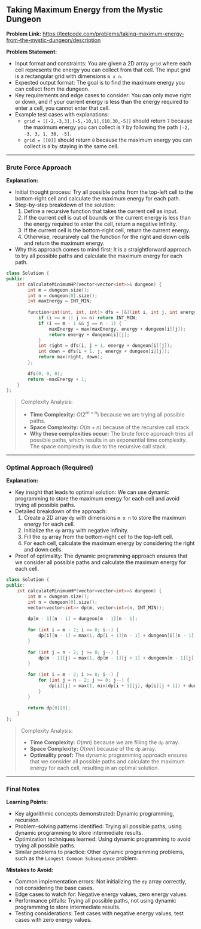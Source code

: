 ## Taking Maximum Energy from the Mystic Dungeon

**Problem Link:** https://leetcode.com/problems/taking-maximum-energy-from-the-mystic-dungeon/description

**Problem Statement:**
- Input format and constraints: You are given a 2D array `grid` where each cell represents the energy you can collect from that cell. The input grid is a rectangular grid with dimensions `m x n`.
- Expected output format: The goal is to find the maximum energy you can collect from the dungeon.
- Key requirements and edge cases to consider: You can only move right or down, and if your current energy is less than the energy required to enter a cell, you cannot enter that cell.
- Example test cases with explanations:
  - `grid = [[-2,-3,3],[-5,-10,1],[10,30,-5]]` should return `7` because the maximum energy you can collect is `7` by following the path `[-2, -3, 3, 1, 30, -5]`.
  - `grid = [[0]]` should return `0` because the maximum energy you can collect is `0` by staying in the same cell.

---

### Brute Force Approach

**Explanation:**
- Initial thought process: Try all possible paths from the top-left cell to the bottom-right cell and calculate the maximum energy for each path.
- Step-by-step breakdown of the solution:
  1. Define a recursive function that takes the current cell as input.
  2. If the current cell is out of bounds or the current energy is less than the energy required to enter the cell, return a negative infinity.
  3. If the current cell is the bottom-right cell, return the current energy.
  4. Otherwise, recursively call the function for the right and down cells and return the maximum energy.
- Why this approach comes to mind first: It is a straightforward approach to try all possible paths and calculate the maximum energy for each path.

```cpp
class Solution {
public:
    int calculateMinimumHP(vector<vector<int>>& dungeon) {
        int m = dungeon.size();
        int n = dungeon[0].size();
        int maxEnergy = INT_MIN;
        
        function<int(int, int, int)> dfs = [&](int i, int j, int energy) {
            if (i >= m || j >= n) return INT_MIN;
            if (i == m - 1 && j == n - 1) {
                maxEnergy = max(maxEnergy, energy + dungeon[i][j]);
                return energy + dungeon[i][j];
            }
            int right = dfs(i, j + 1, energy + dungeon[i][j]);
            int down = dfs(i + 1, j, energy + dungeon[i][j]);
            return max(right, down);
        };
        
        dfs(0, 0, 0);
        return -maxEnergy + 1;
    }
};
```

> Complexity Analysis:
> - **Time Complexity:** $O(2^{m+n})$ because we are trying all possible paths.
> - **Space Complexity:** $O(m+n)$ because of the recursive call stack.
> - **Why these complexities occur:** The brute force approach tries all possible paths, which results in an exponential time complexity. The space complexity is due to the recursive call stack.

---

### Optimal Approach (Required)

**Explanation:**
- Key insight that leads to optimal solution: We can use dynamic programming to store the maximum energy for each cell and avoid trying all possible paths.
- Detailed breakdown of the approach:
  1. Create a 2D array `dp` with dimensions `m x n` to store the maximum energy for each cell.
  2. Initialize the `dp` array with negative infinity.
  3. Fill the `dp` array from the bottom-right cell to the top-left cell.
  4. For each cell, calculate the maximum energy by considering the right and down cells.
- Proof of optimality: The dynamic programming approach ensures that we consider all possible paths and calculate the maximum energy for each cell.

```cpp
class Solution {
public:
    int calculateMinimumHP(vector<vector<int>>& dungeon) {
        int m = dungeon.size();
        int n = dungeon[0].size();
        vector<vector<int>> dp(m, vector<int>(n, INT_MIN));
        
        dp[m - 1][n - 1] = dungeon[m - 1][n - 1];
        
        for (int i = m - 2; i >= 0; i--) {
            dp[i][n - 1] = max(1, dp[i + 1][n - 1] + dungeon[i][n - 1]);
        }
        
        for (int j = n - 2; j >= 0; j--) {
            dp[m - 1][j] = max(1, dp[m - 1][j + 1] + dungeon[m - 1][j]);
        }
        
        for (int i = m - 2; i >= 0; i--) {
            for (int j = n - 2; j >= 0; j--) {
                dp[i][j] = max(1, min(dp[i + 1][j], dp[i][j + 1]) + dungeon[i][j]);
            }
        }
        
        return dp[0][0];
    }
};
```

> Complexity Analysis:
> - **Time Complexity:** $O(mn)$ because we are filling the `dp` array.
> - **Space Complexity:** $O(mn)$ because of the `dp` array.
> - **Optimality proof:** The dynamic programming approach ensures that we consider all possible paths and calculate the maximum energy for each cell, resulting in an optimal solution.

---

### Final Notes

**Learning Points:**
- Key algorithmic concepts demonstrated: Dynamic programming, recursion.
- Problem-solving patterns identified: Trying all possible paths, using dynamic programming to store intermediate results.
- Optimization techniques learned: Using dynamic programming to avoid trying all possible paths.
- Similar problems to practice: Other dynamic programming problems, such as the `Longest Common Subsequence` problem.

**Mistakes to Avoid:**
- Common implementation errors: Not initializing the `dp` array correctly, not considering the base cases.
- Edge cases to watch for: Negative energy values, zero energy values.
- Performance pitfalls: Trying all possible paths, not using dynamic programming to store intermediate results.
- Testing considerations: Test cases with negative energy values, test cases with zero energy values.
